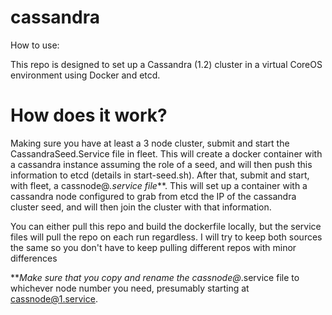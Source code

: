 cassandra
=========
How to use:

This repo is designed to set up a Cassandra (1.2) cluster in a virtual CoreOS environment using Docker and etcd.

How does it work?
==========

Making sure you have at least a 3 node cluster, submit and start the CassandraSeed.Service file in fleet. This will create a docker container with a cassandra instance assuming the role of a seed, and will then push this information to etcd (details in start-seed.sh). After that, submit and start, with fleet, a cassnode@*.service file***. This will set up a container with a cassandra node configured to grab from etcd the IP of the cassandra cluster seed, and will then join the cluster with that information. 

You can either pull this repo and build the dockerfile locally, but the service files will pull the repo on each run regardless. I will try to keep both sources the same so you don't have to keep pulling different repos with minor differences


***Make sure that you copy and rename the cassnode@*.service file to whichever node number you need, presumably starting at cassnode@1.service. 
